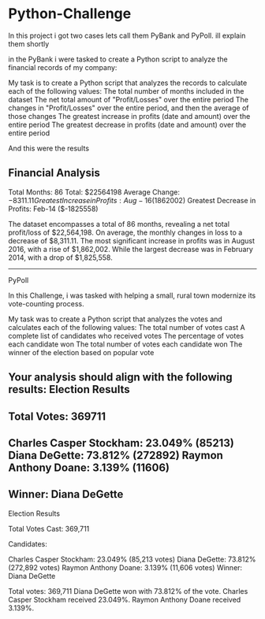 # Python-Challenge

In this project i got two cases
lets call them PyBank and PyPoll. ill explain them shortly

in the PyBank i were tasked to create a Python script to analyze the financial records of my company:

My task is to create a Python script that analyzes the records to calculate each of the following values:
The total number of months included in the dataset
The net total amount of "Profit/Losses" over the entire period
The changes in "Profit/Losses" over the entire period, and then the average of those changes
The greatest increase in profits (date and amount) over the entire period
The greatest decrease in profits (date and amount) over the entire period

And this were the results 

Financial Analysis
----------------------------
Total Months: 86
Total: $22564198
Average Change: $-8311.11
Greatest Increase in Profits: Aug-16 ($1862002)
Greatest Decrease in Profits: Feb-14 ($-1825558)

The dataset encompasses a total of 86 months, revealing a net total profit/loss of $22,564,198. 
On average, the monthly changes in loss to a decrease of $8,311.11.
The most significant increase in profits was in August 2016, with a rise of $1,862,002. 
While the largest decrease was in February 2014, with a drop of $1,825,558.

---------------------------------------------------------------------------------------------------------------------------

PyPoll

In this Challenge, i was tasked with helping a small, rural town modernize its vote-counting process.

My task was to create a Python script that analyzes the votes and calculates each of the following values:
The total number of votes cast
A complete list of candidates who received votes
The percentage of votes each candidate won
The total number of votes each candidate won
The winner of the election based on popular vote

Your analysis should align with the following results:
Election Results
-------------------------
Total Votes: 369711
-------------------------
Charles Casper Stockham: 23.049% (85213)
Diana DeGette: 73.812% (272892)
Raymon Anthony Doane: 3.139% (11606)
-------------------------
Winner: Diana DeGette
-------------------------

Election Results

Total Votes Cast: 369,711

Candidates:

Charles Casper Stockham: 23.049% (85,213 votes)
Diana DeGette: 73.812% (272,892 votes)
Raymon Anthony Doane: 3.139% (11,606 votes)
Winner: Diana DeGette

Total votes: 369,711
Diana DeGette won with 73.812% of the vote.
Charles Casper Stockham received 23.049%.
Raymon Anthony Doane received 3.139%.
